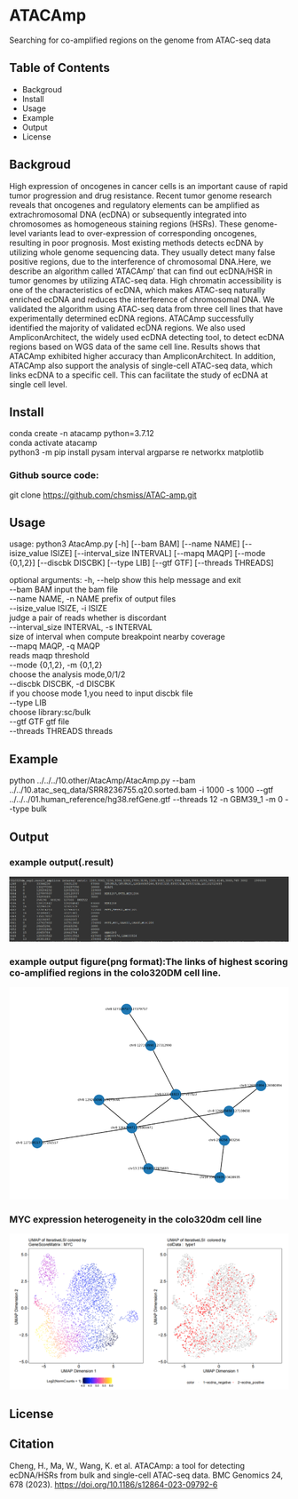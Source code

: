# ATACAmp
Searching for  co-amplified regions on the genome from ATAC-seq data
## Table of Contents
* Backgroud
* Install
* Usage
* Example
* Output
* License
## Backgroud
High expression of oncogenes in cancer cells is an important cause of rapid tumor progression and drug resistance. Recent tumor genome research reveals that oncogenes and regulatory elements can be amplified as extrachromosomal DNA (ecDNA) or subsequently integrated into chromosomes as homogeneous staining regions (HSRs). These genome-level variants lead to over-expression of corresponding oncogenes, resulting in poor prognosis. Most existing methods detects ecDNA by utilizing whole genome sequencing data. They usually detect many false positive regions, due to the interference of chromosomal DNA.Here, we describe an algorithm called ‘ATACAmp’ that can find out ecDNA/HSR in tumor genomes by utilizing ATAC-seq data. High chromatin accessibility is one of the characteristics of ecDNA, which makes ATAC-seq naturally enriched ecDNA and reduces the interference of chromosomal DNA. We validated the algorithm using ATAC-seq data from three cell lines that have experimentally determined ecDNA regions. ATACAmp successfully identified the majority of validated ecDNA regions. We also used AmpliconArchitect, the widely used ecDNA detecting tool, to detect ecDNA regions based on WGS data of the same cell line. Results shows that ATACAmp exhibited higher accuracy than AmpliconArchitect. In addition, ATACAmp also support the analysis of single-cell ATAC-seq data, which links ecDNA to a specific cell. This can facilitate the study of ecDNA at single cell level.
## Install
conda create -n atacamp python=3.7.12  
conda activate atacamp  
python3 -m pip install pysam interval argparse re networkx matplotlib  
### Github source code:
git clone https://github.com/chsmiss/ATAC-amp.git
## Usage
usage: python3 AtacAmp.py [-h] [--bam BAM] [--name NAME] [--isize_value ISIZE]
                  [--interval_size INTERVAL] [--mapq MAQP] [--mode {0,1,2}]
                  [--discbk DISCBK] [--type LIB] [--gtf GTF]
                  [--threads THREADS]

optional arguments:
  -h, --help            show this help message and exit  
  --bam BAM             input the bam file  
  --name NAME, -n NAME  prefix of output files  
  --isize_value ISIZE, -i ISIZE  
                        judge a pair of reads whether is discordant  
  --interval_size INTERVAL, -s INTERVAL  
                        size of interval when compute breakpoint nearby coverage  
  --mapq MAQP, -q MAQP  
  reads maqp threshold  
  --mode {0,1,2}, -m {0,1,2}  
                        choose the analysis mode,0/1/2  
  --discbk DISCBK, -d DISCBK  
                        if you choose mode 1,you need to input discbk file  
  --type LIB          
  choose library:sc/bulk  
  --gtf GTF             gtf file  
  --threads THREADS     threads  

## Example
python ../../../10.other/AtacAmp/AtacAmp.py --bam ../../10.atac_seq_data/SRR8236755.q20.sorted.bam -i 1000 -s 1000 --gtf ../../../01.human_reference/hg38.refGene.gtf --threads 12 -n GBM39_1 -m 0 --type bulk
## Output
### example output(.result)
![](./result_example.png)
### example output figure(png format):The links of  highest scoring co-amplified regions in the colo320DM cell line.
![](./result_figure.png)
### MYC expression heterogeneity in the colo320dm cell line
![](./1684413741222.jpg)
## License

## Citation
Cheng, H., Ma, W., Wang, K. et al. ATACAmp: a tool for detecting ecDNA/HSRs from bulk and single-cell ATAC-seq data. BMC Genomics 24, 678 (2023). https://doi.org/10.1186/s12864-023-09792-6
